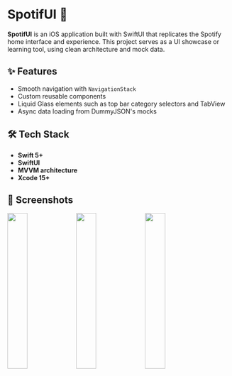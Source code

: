 # SpotifUI 🎵

**SpotifUI** is an iOS application built with SwiftUI that replicates the Spotify home interface and experience. This project serves as a UI showcase or learning tool, using clean architecture and mock data.

## ✨ Features

- Smooth navigation with `NavigationStack`
- Custom reusable components
- Liquid Glass elements such as top bar category selectors and TabView
- Async data loading from DummyJSON's mocks

## 🛠️ Tech Stack

- **Swift 5+**
- **SwiftUI**
- **MVVM architecture**
- **Xcode 15+**

## 📸 Screenshots

<p float="left">
  <img src="https://github.com/user-attachments/assets/b9a0f8cc-0c19-4c00-af60-bfea861a071a" width="30%" />
  <img src="https://github.com/user-attachments/assets/9621d1a4-4b20-4a93-9b6c-f10093a83657" width="30%" />
  <img src="https://github.com/user-attachments/assets/a60f212b-98d3-4aab-ae0f-2351f7a2b860" width="30%" />
</p>
